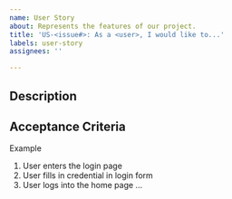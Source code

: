 ```yaml
---
name: User Story
about: Represents the features of our project.
title: 'US-<issue#>: As a <user>, I would like to...'
labels: user-story
assignees: ''

---
```


## Description
<explain what need to be implemented>

## Acceptance Criteria
<step by step explanation of the feature>

Example

1. User enters the login page
2. User fills in credential in login form
3. User logs into the home page
...
